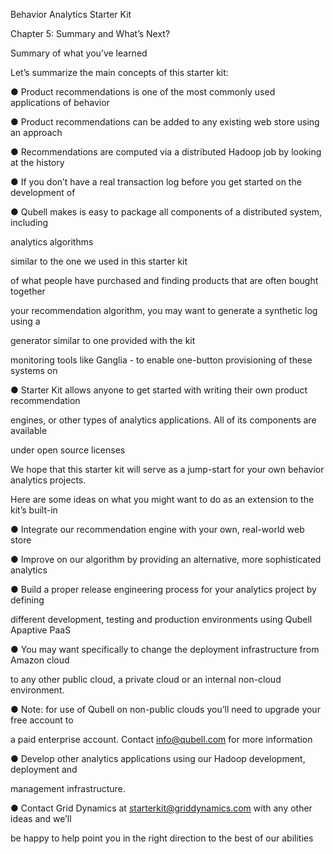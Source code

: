Behavior Analytics Starter Kit

Chapter 5: Summary and What’s Next?

Summary of what you’ve learned

Let’s summarize the main concepts of this starter kit:

● Product recommendations is one of the most commonly used applications of behavior 

● Product recommendations can be added to any existing web store using an approach 

● Recommendations are computed via a distributed Hadoop job by looking at the history 

● If you don’t have a real transaction log before you get started on the development of 

● Qubell makes is easy to package all components of a distributed system, including 

analytics algorithms

similar to the one we used in this starter kit

of what people have purchased and finding products that are often bought together 

your recommendation algorithm, you may want to generate a synthetic log using a 

generator similar to one provided with the kit

monitoring tools like Ganglia - to enable one-button provisioning of these systems on 

● Starter Kit allows anyone to get started with writing their own product recommendation 

engines, or other types of analytics applications. All of its components are available 

under open source licenses

We hope that this starter kit will serve as a jump-start for your own behavior analytics projects. 

Here are some ideas on what you might want to do as an extension to the kit’s built-in 

● Integrate our recommendation engine with your own, real-world web store

● Improve on our algorithm by providing an alternative, more sophisticated analytics

● Build a proper release engineering process for your analytics project by defining 

different development, testing and production environments using Qubell Apaptive PaaS 

● You may want specifically to change the deployment infrastructure from Amazon cloud 

to any other public cloud, a private cloud or an internal non-cloud environment. 

● Note: for use of Qubell on non-public clouds you’ll need to upgrade your free account to 

a paid enterprise account. Contact info@qubell.com for more information

● Develop other analytics applications using our Hadoop development, deployment and 

management infrastructure. 

● Contact Grid Dynamics at starterkit@griddynamics.com with any other ideas and we’ll 

be happy to help point you in the right direction to the best of our abilities
